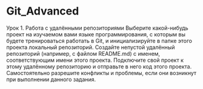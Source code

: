 # Git_Advanced
Урок 1. Работа с удалёнными репозиториями
Выберите какой-нибудь проект на изучаемом вами языке программирования, с которым вы будете тренироваться работать в Git, и инициализируйте в папке этого проекта локальный репозиторий.
Создайте непустой удалённый репозиторий (например, с файлом README.md) с именем, соответствующим имени этого проекта.
Подключите свой проект к этому удалённому репозиторию и отправьте в него код этого проекта. Самостоятельно разрешите конфликты и проблемы, если они возникнут при выполнении данного задания.
